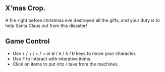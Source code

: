 ## X'mas Crop.
  
A fire right before christmas eve destroyed all the gifts, and your duty is to help Santa Claus out from this disaster!  

## Game Control

 - Use <kbd>↑</kbd> / <kbd>↓</kbd> / <kbd>←</kbd> / <kbd>→</kbd> or <kbd>W</kbd> / <kbd>A</kbd> / <kbd>S</kbd> / <kbd>D</kbd> keys to move your character.
 - Use <kbd>F</kbd> to interact with interative items.
 - Click on items to put into / take from the machines.
 
